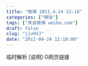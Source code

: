 ```yaml
---
title: "微博 2011.4.24 12:18"
categories: ["嘀咕"]
tags: ["来自微博 weibo.com"]
draft: false
slug: "jjvHVJ"
date: "2011-04-24 12:18:00"
---
```


<p>临时解析 [说明] O网页链接 ​​​​</p>
